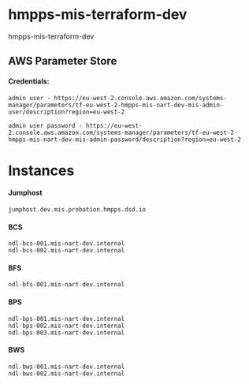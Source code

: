 # hmpps-mis-terraform-dev
hmpps-mis-terraform-dev


## AWS Parameter Store

#### Credentials:

```
admin user - https://eu-west-2.console.aws.amazon.com/systems-manager/parameters/tf-eu-west-2-hmpps-mis-nart-dev-mis-admin-user/description?region=eu-west-2

admin user password - https://eu-west-2.console.aws.amazon.com/systems-manager/parameters/tf-eu-west-2-hmpps-mis-nart-dev-mis-admin-password/description?region=eu-west-2
```

# Instances

#### Jumphost

```
jumphost.dev.mis.probation.hmpps.dsd.io
```

#### BCS

```
ndl-bcs-001.mis-nart-dev.internal
ndl-bcs-002.mis-nart-dev.internal
```

#### BFS

```
ndl-bfs-001.mis-nart-dev.internal
```

#### BPS

```
ndl-bps-001.mis-nart-dev.internal
ndl-bps-002.mis-nart-dev.internal
ndl-bps-003.mis-nart-dev.internal
```

#### BWS

```
ndl-bws-001.mis-nart-dev.internal
ndl-bws-002.mis-nart-dev.internal
```